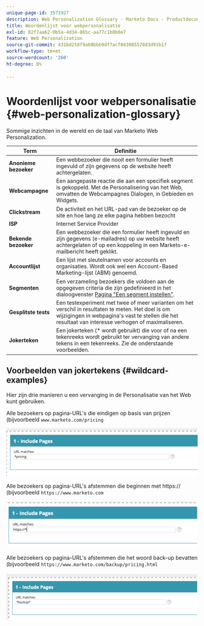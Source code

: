 ```yaml
---
unique-page-id: 3571927
description: Web Personalization Glossary - Marketo Docs - Productdocumentatie
title: Woordenlijst voor webpersonalisatie
exl-id: 82f7aa62-0b5a-4d34-865c-aa77c1b0b0e7
feature: Web Personalization
source-git-commit: 431bd258f9a68bbb9df7acf043085578d3d91b1f
workflow-type: tm+mt
source-wordcount: '260'
ht-degree: 0%

---
```


# Woordenlijst voor webpersonalisatie {#web-personalization-glossary}

Sommige inzichten in de wereld en de taal van Marketo Web Personalization.

| Term | Definitie |
|---|---|
| **Anonieme bezoeker** | Een webbezoeker die nooit een formulier heeft ingevuld of zijn gegevens op de website heeft achtergelaten. |
| **Webcampagne** | Een aangepaste reactie die aan een specifiek segment is gekoppeld. Met de Personalisering van het Web, omvatten de Webcampagnes Dialogen, in Gebieden en Widgets. |
| **Clickstream** | De activiteit en het URL-pad van de bezoeker op de site en hoe lang ze elke pagina hebben bezocht |
| **ISP** | Internet Service Provider |
| **Bekende bezoeker** | Een webbezoeker die een formulier heeft ingevuld en zijn gegevens (e-mailadres) op uw website heeft achtergelaten of op een koppeling in een Marketo-e-mailbericht heeft geklikt. |
| **Accountlijst** | Een lijst met sleutelnamen voor accounts en organisaties. Wordt ook wel een Account-Based Marketing-lijst (ABM) genoemd. |
| **Segmenten** | Een verzameling bezoekers die voldoen aan de opgegeven criteria die zijn gedefinieerd in het dialoogvenster [Pagina &quot;Een segment instellen&quot;](/help/marketo/product-docs/web-personalization/using-web-segments/web-segments.md). |
| **Gesplitste tests** | Een testexperiment met twee of meer varianten om het verschil in resultaten te meten. Het doel is om wijzigingen in webpagina&#39;s vast te stellen die het resultaat van interesse verhogen of maximaliseren. |
| **Jokerteken** | Een jokerteken (&#42; wordt gebruikt) die voor of na een tekenreeks wordt gebruikt ter vervanging van andere tekens in een tekenreeks. Zie de onderstaande voorbeelden. |

## Voorbeelden van jokertekens {#wildcard-examples}

Hier zijn drie manieren u een vervanging in de Personalisatie van het Web kunt gebruiken.

Alle bezoekers op pagina-URL&#39;s die eindigen op basis van prijzen (bijvoorbeeld `www.marketo.com/pricing`

![](assets/wildcard-example-1.png)

Alle bezoekers op pagina-URL&#39;s afstemmen die beginnen met https:// (bijvoorbeeld `https://www.marketo.com`

![](assets/wildcard-example-2.png)

Alle bezoekers op pagina-URL&#39;s afstemmen die het woord back-up bevatten (bijvoorbeeld `https://www.marketo.com/backup/pricing.html`

![](assets/wildcard-example-3.png)
